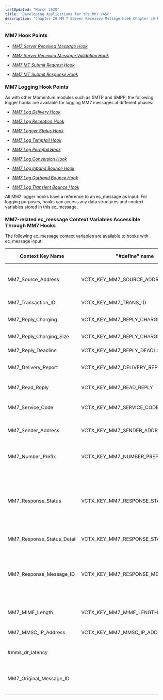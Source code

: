 ```yaml
---
lastUpdated: "March 2020"
title: "Developing Applications for the MM7 VASP"
description: "Chapter 29 MM 7 Server Received Message Hook Chapter 30 MM 7 Server Received Message Validation Hook Chapter 18 MM 7 MT Submit Request Hook Chapter 19 MM 7 MT Submit Response Hook As with other Momentum modules such as SMTP and SMPP the following logger hooks are available for..."
---
```


### <a name="DC.MM7HookPoints"></a> MM7 Hook Points

*   [*MM7 Server Received Message Hook*](/momentum/mobile/mobile-developer-guide/mm-7-server-received-message-hook) 

*   [*MM7 Server Received Message Validation Hook*](/momentum/mobile/mobile-developer-guide/mm-7-server-received-message-validation-hook) 

*   [*MM7 MT Submit Request Hook*](/momentum/mobile/mobile-developer-guide/mm-7-client-submit-request-hook) 

*   [*MM7 MT Submit Response Hook*](/momentum/mobile/mobile-developer-guide/mm-7-client-submit-response-hook) 

### <a name="idp299696"></a> MM7 Logging Hook Points

As with other Momentum modules such as SMTP and SMPP, the following logger hooks are available for logging MM7 messages at different phases:

*   [*MM7 Log Delivery Hook*](/momentum/mobile/mobile-developer-guide/mm-7-log-delivery-hook) 

*   [*MM7 Log Reception Hook*](/momentum/mobile/mobile-developer-guide/mm-7-log-reception-hook) 

*   [*MM7 Logger Status Hook*](/momentum/mobile/mobile-developer-guide/mm-7-log-status-hook) 

*   [*MM7 Log Tempfail Hook*](/momentum/mobile/mobile-developer-guide/mm-7-log-tempfail-hook) 

*   [*MM7 Log Permfail Hook*](/momentum/mobile/mobile-developer-guide/mm-7-log-permfail-hook) 

*   [*MM7 Log Conversion Hook*](/momentum/mobile/mobile-developer-guide/mm-7-log-conversion-hook) 

*   [*MM7 Log Inband Bounce Hook*](/momentum/mobile/mobile-developer-guide/mm-7-log-inband-bounce-hook) 

*   [*MM7 Log Outband Bounce Hook*](/momentum/mobile/mobile-developer-guide/mm-7-log-outband-bounce-hook) 

*   [*MM7 Log Transient Bounce Hook*](/momentum/mobile/mobile-developer-guide/mm-7-log-transient-bounce-hook) 

All MM7 logger hooks have a reference to an ec_message as input. For logging purposes, hooks can access any data structures and context variables stored in this ec_message.

### <a name="DC.MM7relatedec_messagecontextvariablesacce"></a> MM7-related ec_message Context Variables Accessible Through MM7 Hooks

The following ec_message context variables are available to hooks with ec_message input:

<a name="MM7-related_ec_message_Context_Variables"></a> 


| Context Key Name | "#define" name | Description / Default usage |
| --- | --- | --- |
| MM7_Source_Address | VCTX_KEY_MM7_SOURCE_ADDRESS | MM7 MT submission's sender address. Used for logging. If not set, use the value of "MM7_Sender_Address". |
| MM7_Transaction_ID | VCTX_KEY_MM7_TRANS_ID | MM7 SOAP <TransactionID>. Used for logging |
| MM7_Reply_Charging | VCTX_KEY_MM7_REPLY_CHARGING | Used in mm7_pre_submit hook to set value of <ReplyCharging> in MM7 MT message |
| MM7_Reply_Charging_Size | VCTX_KEY_MM7_REPLY_CHARGING_SIZE | "replyChargingSize" attribute value in <ReplyCharging> |
| MM7_Reply_Deadline | VCTX_KEY_MM7_REPLY_DEADLINE | "replyDeadline" attribute value in <ReplyCharging> |
| MM7_Delivery_Report | VCTX_KEY_MM7_DELIVERY_REPORT | Used in mm7_pre_submit hook to set value of <DeliveryReport> in MM7 MT message |
| MM7_Read_Reply | VCTX_KEY_MM7_READ_REPLY | Used in mm7_pre_submit hook to set value of <ReadReply> in MM7 MT message |
| MM7_Service_Code | VCTX_KEY_MM7_SERVICE_CODE | Used in mm7_pre_submit hook to set value of <ServiceCode> in MM7 MT message |
| MM7_Sender_Address | VCTX_KEY_MM7_SENDER_ADDRESS | Used in mm7_pre_submit hook to set value of <SenderAddress> elements in a MM7 MT message |
| MM7_Number_Prefix | VCTX_KEY_MM7_NUMBER_PREFIX | Used in mm7_pre_submit hook to be prepended to the MM7 MT recipient address in number format |
| MM7_Response_Status | VCTX_KEY_MM7_RESPONSE_STATUS | 1\. Value of MM7 <StatusCode> in the response to a MT submission (e.g. SubmitRsp).Used in mm7_log_delivery and mm7_handle_submitRsp hook 2. Value of MM7 <MMStatus> in DeliveryReportReq. Used in mm7_log_status and mm7_request_eval hook |
| MM7_Response_Status_Detail | VCTX_KEY_MM7_RESPONSE_STATUS_DETAIL | 1\. Value of MM7 status <Details> in the response to a MT submission (e.g. SubmitRsp).The significance of this value is for logging only, e.g. assign value in mm7_handle_submitRsp, retrieve and log it in mm7_log_delivery. 2\. Value of MM7 <StatusText> in DeliveryReportReq. Used in mm7_log_status and mm7_request_eval hooks |
| MM7_Response_Message_ID | VCTX_KEY_MM7_RESPONSE_MESSAGE_ID | MM7 <MessageID>. It is assigned by the remote MMSC in a response to an MT submission,and present in subsequent DeliverReq or DeliveryReportReq to link to the original MT submission. Used for logging. |
| MM7_MIME_Length | VCTX_KEY_MM7_MIME_LENGTH | the MIME length of the MM7 MT message. Used for logging |
| MM7_MMSC_IP_Address | VCTX_KEY_MM7_MMSC_IP_ADDRESS | the remote MMSC IP address. Used for logging reception |
| #mms_dr_latency |   | delivery report latency string. Used for logging purpose only |
| MM7_Original_Message_ID |   | The ec_message ID of a MM7 SubmitReq MT message. Used by the mms_log_bounce_outband hook for logging purpose. |
